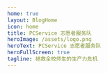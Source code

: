 ```yaml
---
home: true
layout: BlogHome
icon: home
title: PCService 志愿者服务队
heroImage: /assets/logo.png
heroText: PCService 志愿者服务队
heroFullScreen: true
tagline: 拯救全校师生的生产力危机
---
```

